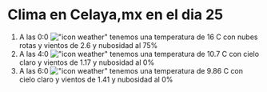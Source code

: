 # Clima en Celaya,mx en el dia 25

1. A las 0:0 !["icon weather"](http://openweathermap.org/img/w/04n.png) tenemos una temperatura de 16 C con nubes rotas y  vientos de 2.6 y nubosidad al 75%
1. A las 4:0 !["icon weather"](http://openweathermap.org/img/w/01n.png) tenemos una temperatura de 10.7 C con cielo claro y  vientos de 1.17 y nubosidad al 0%
1. A las 6:0 !["icon weather"](http://openweathermap.org/img/w/01n.png) tenemos una temperatura de 9.86 C con cielo claro y  vientos de 1.41 y nubosidad al 0%
